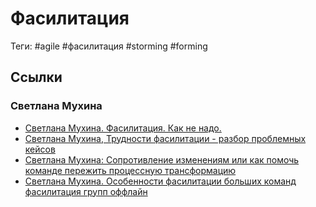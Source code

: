 # Фасилитация

Теги: #agile #фасилитация #storming #forming

## Ссылки
### Светлана Мухина
* [Светлана Мухина. Фасилитация. Как не надо.](https://www.youtube.com/watch?v=fa6ICd9X4J8)
* [Светлана Мухина, Трудности фасилитации - разбор проблемных кейсов](https://www.youtube.com/watch?v=vJLIQ7Y2dOE)
* [Светлана Мухина: Сопротивление изменениям или как помочь команде пережить процессную трансформацию](https://www.youtube.com/watch?v=BaMZmgDt-zU)
* [Светлана Мухина. Особенности фасилитации больших команд фасилитация групп оффлайн](https://youtu.be/tM1qUbLBjDA)
 